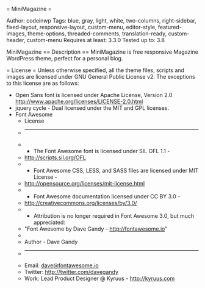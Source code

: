 = MiniMagazine =

Author: codeinwp
Tags: blue, gray, light, white, two-columns, right-sidebar, fixed-layout, responsive-layout, custom-menu, editor-style, featured-images, theme-options, threaded-comments, translation-ready, custom-header, custom-menu
Requires at least:	3.3.0
Tested up to:		3.8

MiniMagazine
== Description ==
MiniMagazine is free responsive Magazine WordPress theme, perfect for a personal blog.
 
= License =
Unless otherwise specified, all the theme files, scripts and images are licensed under GNU General Public License v2.
The exceptions to this license are as follows: 
* Open Sans font is licensed under Apache License, Version 2.0 http://www.apache.org/licenses/LICENSE-2.0.html
* jquery cycle - Dual licensed under the MIT and GPL licenses.	
* Font Awesome
	*  License
	*  ------------------------------------------------------------------------------
	*  - The Font Awesome font is licensed under SIL OFL 1.1 -
	*    http://scripts.sil.org/OFL
	*  - Font Awesome CSS, LESS, and SASS files are licensed under MIT License -
	*    http://opensource.org/licenses/mit-license.html
	*  - Font Awesome documentation licensed under CC BY 3.0 -
	*    http://creativecommons.org/licenses/by/3.0/
	*  - Attribution is no longer required in Font Awesome 3.0, but much appreciated:
	*    "Font Awesome by Dave Gandy - http://fontawesome.io"
	*
	*  Author - Dave Gandy
	*  ------------------------------------------------------------------------------
	*  Email: dave@fontawesome.io
	*  Twitter: http://twitter.com/davegandy
	*  Work: Lead Product Designer @ Kyruus - http://kyruus.com
